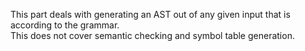 This part deals with generating an AST out of any given input that is according to the grammar. <br>
This does not cover semantic checking and symbol table generation. <br>
